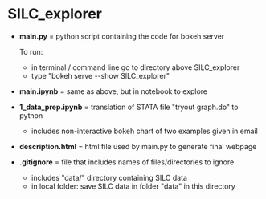 # SILC_explorer

- **main.py** = python script containing the code for bokeh server
  
  To run:
  - in terminal / command line go to directory above SILC_explorer
  - type "bokeh serve --show SILC_explorer"
  
- **main.ipynb** = same as above, but in notebook to explore

- **1_data_prep.ipynb** = translation of STATA file "tryout graph.do" to python
  - includes non-interactive bokeh chart of two examples given in email
  
- **description.html** = html file used by main.py to generate final webpage

- **.gitignore** = file that includes names of files/directories to ignore
  - includes "data/" directory containing SILC data
  - in local folder: save SILC data in folder "data" in this directory
